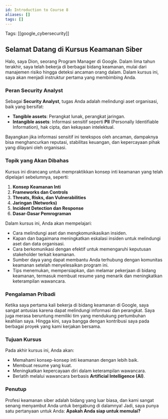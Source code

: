 ```yaml
---
id: Introduction to Course 8
aliases: []
tags: []
---
```


Tags: [[google_cybersecurity]]

## Selamat Datang di Kursus Keamanan Siber

Halo, saya Dion, seorang Program Manager di Google. Dalam lima tahun terakhir, saya telah bekerja di berbagai bidang keamanan, mulai dari manajemen risiko hingga deteksi ancaman orang dalam. Dalam kursus ini, saya akan menjadi instruktur pertama yang membimbing Anda.

### Peran Security Analyst

Sebagai **Security Analyst**, tugas Anda adalah melindungi aset organisasi, baik yang bersifat:

- **Tangible assets**: Perangkat lunak, perangkat jaringan.
- **Intangible assets**: Informasi sensitif seperti **PII** (Personally Identifiable Information), hak cipta, dan kekayaan intelektual.

Bayangkan jika informasi sensitif ini terekspos oleh ancaman, dampaknya bisa menghancurkan reputasi, stabilitas keuangan, dan kepercayaan pihak yang dilayani oleh organisasi.

### Topik yang Akan Dibahas

Kursus ini dirancang untuk mempraktikkan konsep inti keamanan yang telah dipelajari sebelumnya, seperti:

1. **Konsep Keamanan Inti**
2. **Frameworks dan Controls**
3. **Threats, Risks, dan Vulnerabilities**
4. **Jaringan (Networks)**
5. **Incident Detection dan Response**
6. **Dasar-Dasar Pemrograman**

Dalam kursus ini, Anda akan mempelajari:

- Cara melindungi aset dan mengkomunikasikan insiden.
- Kapan dan bagaimana meningkatkan eskalasi insiden untuk melindungi aset dan data organisasi.
- Cara berkomunikasi dengan efektif untuk memengaruhi keputusan stakeholder terkait keamanan.
- Sumber daya yang dapat membantu Anda terhubung dengan komunitas keamanan setelah menyelesaikan program ini.
- Tips menemukan, mempersiapkan, dan melamar pekerjaan di bidang keamanan, termasuk membuat resume yang menarik dan meningkatkan keterampilan wawancara.

### Pengalaman Pribadi

Ketika saya pertama kali bekerja di bidang keamanan di Google, saya sangat antusias karena dapat melindungi informasi dan perangkat. Saya juga merasa beruntung memiliki tim yang mendukung pertumbuhan keahlian saya. Hingga kini, saya bangga dengan kontribusi saya pada berbagai proyek yang kami kerjakan bersama.

### Tujuan Kursus

Pada akhir kursus ini, Anda akan:

- Memahami konsep-konsep inti keamanan dengan lebih baik.
- Membuat resume yang kuat.
- Meningkatkan kepercayaan diri dalam keterampilan wawancara.
- Berlatih melalui wawancara berbasis **Artificial Intelligence (AI)**.

### Penutup

Profesi keamanan siber adalah bidang yang luar biasa, dan kami sangat senang menyambut Anda untuk bergabung di dalamnya! Jadi, saya punya satu pertanyaan untuk Anda: **Apakah Anda siap untuk memulai?**

```

```

